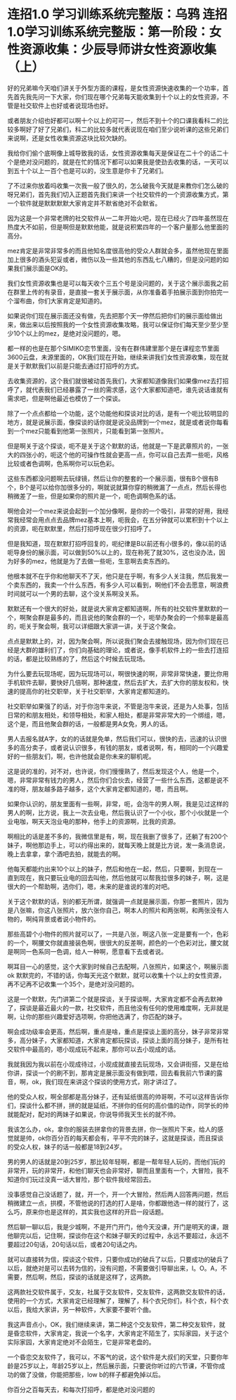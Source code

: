 # 连招1.0  学习训练系统完整版：乌鸦 连招1.0学习训练系统完整版：第一阶段：女性资源收集：少辰导师讲女性资源收集（上）

好的兄弟嘛今天咱们讲关于外型方面的课程，是女性资源快速收集的一个功率，首先首先我先问一下大家，你们现在哪个兄弟每天能收集到十个以上的女性资源，不管是社交软件上也好或者说现场也好。

或者朋友介绍也好都可以啊十个以上的可可一，然后不到十个的口课我看科二的比较多啊好了好了兄弟们，科二的比较多就代表说现在咱们至少说听课的这些兄弟们来说啊，还是女性收集资源这块比较欠缺的。

我给你们偷个底啊像上城导致我的话，女性资源收集每天是保证在二十个的话二十个是绝对没问题的，就是在忙的情况下都可以如果我是使劲去收集的话，一天可以到五十个以上一百个也是可以的，没生意是你卡了兄弟们。

了不过来你放着吗收集一次我一般了很久的，怎么破我今天就是来教你们怎么破的呀兄弟们，首先我们切入正题首先我们来讲一个社交软件的一个资源收集方式，第一个软件就是默默默默大家肯定并不默省绝对不会默省。

因为这是一个非常老牌的社交软件从一二年开始火吧，现在已经火了四年虽然现在热度大不如前，但是啊但是默默他能，就是说积累四年的一个客户量那么他里面的高分。

mez肯定是非常非常多的而且他知名度很高他的受众人群就会多，虽然他现在里面加上很多的酒头犯妥或者，微伤以及一些其他的东西乱七八糟的，但是没问题的如果我们展示面是OK的。

我们女性资源收集也是可以每天收个三五个号是没问题的，关于这个展示面我之前在群里上传的有录音，是直接一套关于展示面，从你准备着手拍展示面到你拍完一个溜布曲，你们大家肯定是知道的。

如果说你们现在展示面还没有做，先去把那个天一停然后把你们的展示面给做出来，做出来以后按照我的一个女性资源收集攻略，我可以保证你们每天至少至少至少10个以上的mez，是绝对没问题的，嗯。

都一样的也是在那个SIMIKO恋节里面，没有在群伟建里那个是在课程恋节里面3600云盘，未源里面的，OK我们现在开始，继续来讲我们女性资源收集，现在就是关于默默我们以前是只能去通过打招呼的方式。

去收集资源的，这个我们就很被动首先我们，大家都知道像我们如果像mez去打招呼了，就代表我们已经暴露了一丝的需求感，这个大家都知道吧，谁先说话谁就有需求吧，但是啊他最近也模仿了一个探谈。

除了一个点点都给一个功能，这个功能他和探谈对比的话，是有一个呃比较明显的地方，就是说展示面，像探谈的话你就是说没品牌到一个mez，就是或者说你每看到一个mez只能看到他第一张照片，只能看到第一张照片。

但是啊关于这个探谈，呃不是关于这个默默的话，他就是一下是武章照片的，一张大的四张小的，呃这个他的可操作性就会更高一点，你可以自己去弄一些呃，风格比较或者色调啊，色系啊你可以玩色彩。

这些东西都没问题啊去玩绿镜，然后让你的整套的一个展示面，很有B个很有B个，B个是可以给你加很多分的，啊就说就算你穿的稍微漏了一点点，然后长得也稍微差了一些，但是如果你的照片是一个，呃色调啊色系的话。

啊他会对一个mez来说会起到一个加分像啊，是你的一个吸引，非常的好用，我经常我经常会用点点去品牌mez基本上啊，呃我会，在五分钟就可以累积到十个以上的资源，呃在默默里，然后打招呼现在很少打招呼了。

但是我知道，现在默默打招呼回复的，呃纪律是B以前还有小很多的，像以前的话呃导身份的展示面，可以做到50%以上的，现在称死了就30%，这也没办法，因为好多的mez，他就是为了去做一些呃，生意啊去卖东西的。

他根本就不在乎你和他聊天不了天，他只是在乎啊，有多少人关注我，然后我发一个卖东西的，我卖一个什么东西，有多少人可以看到，啊他们不会去愿意，啊浪费时间就可以一个男的去聊，这个没关系啊没关系。

默默还有一个很大的好处，就是说大家肯定都知道啊，所有的社交软件里默默的一个，啊聚会群是最多的，而且说他的聚会群的一个，呃举办聚会的一个频率是最高的，呃关于聚会啊，我可以详细跟大家讲一讲，关于这个聚会。

点点是默默上的，对，因为聚会啊，所以说我们聚会去接触现场，因为你们现在已经是大群的雄利们了，你们向基础的理论，或者说，像手机软件上的一些去打连招的话，都是比较熟练的了，然后这个时候去玩现场。

为什么要去玩现场呢，因为玩现场可以，啊很快速的啊，非常非常快速，要比你用手机软件去聊，要快好几倍啊，那种速度，然后去扩大，去扩大你的朋友权和，快速的提高你的社交职举，关于社交职举，大家肯定都知道的。

社交职举如果强了的话，对于你泡牛来说，不管是泡牛来说，还是为人处事，包括日常的和朋友相处，和领导相处，和家人相处，都是非常非常大的一个绑组，嗯，这个是，而且他聚会群的话，一般都是男A女免，男人的话。

男人去报名就A字，女的的话就是免单，然后我们可以，很快的去，迅速的认识很多的高分卖子，或者说认识很多，有钱的朋友，或者说啊，有，相同的一个兴趣爱好的一些朋友们，啊，也许他就会是你未来的聊机呢。

这是说的准的，对不对，也许说，你们慢慢熟了，然后发现这个人，他是一个，嗯，非常非常有钱力的男人，然后你们合伙去，经营了一些什么东西，这都是说不准的呀，朋友越多路子越多，这个大家肯定都知道的，嗯，而且啊。

如果你认识的，朋友里面有一些啊，非常，呃，会泡牛的男人啊，我是见过这样的男人的啊，比方说，我上一次去业电，然后我认识了一个小伙，那个小伙就是一个业电咖，啊天天泡业电的那种，他手上的资源啊，比我的资源。

啊相比的话是差不多的，我微信里是有，啊，现在我删了很多了，还躺了有200个妹子，啊他那边手上，可以约得出来的，就每天晚上就是比方说，发一条消息说，晚上去拿拿，拿个酒吧去拍，就能去的啊。

他每天都能约出来10个以上的妹子，然后和他在一起，然后，只要啊，到现在一直到现在，我只要玩业电的回去叫他，然后他就可以帮我拉很多的妹子，啊，这是很大的一个帮助啊，选你们，嗯，未来的是谁说的准的对吧。

关于这个默默的话，别的都无所谓，就强调一点就是展示面，你那一套照片，因为是八张嘛，你这八张照片，放六张你自己，啊本人的照片和两张啊，和两张没有人物的，啊纯背景或者说小物件的。

那些高碧个小物件的照片就可以了，一共是八张，啊这八张一定是要有一个，色彩的一个，啊腰文你就直接装色啊，很很大的反差啊，颜色的一个色彩对比，腰文就是啊同一色系同一色调，给人一种啊，愿意看下去或者说。

啊耳目一心的感觉，这个大家到时候自己去配啊，八张照片，如果这个，啊展示面 ok 默默完的，不错的话，你每天光这个默默，就可以收集十个以上的女性资源，再不记再不记收集一个35个，是绝对没问题的。

这是一个默默，先门讲第二个就是探谈，关于探谈啊，大家肯定都不会再去默神了，探谈是最近最火的一款，社交软件，而且他没有任何的使用难度啊，无非就是啊，让你的那些兴趣爱好选项啊，你把他选满了，你匹配的妹子。

啊会成功级率会更高，然后啊，重点是啥，重点是探谈上面的高分，妹子非常非常多，高分妹子，大家都知道，大家肯定都玩探谈，探谈上面的高分妹子，是所有社交软件中最高的，嗯小现成玩不起来，那你可以去小现成的话。

我就我因为我以前在小现成待过，小现成就直接去玩现场，又会讲街搭，又是在给你讲，探谈一个的刷不到，那肯定是展示面没有做到喂，回去看我前六节课的露音，啊，ok，我们现在来讲这个探谈的使用方式，刚才讲过了。

他的受众人权，啊全部都是高分妹子，还有延纸很高的帅哥啊，不可以这样告诉你们，探谈什么都不拼，拼的就是延纸，不拼你的任何的高价值的动作，同学长的帅就能配对，配对的两妹子如果说，你说导师我天生长的就不帅。

我该怎么办，ok，拿你的服装去拼拿你的背景去拼，你一张照片下来，给人的感觉就是帅，ok你百分百的每天都会有，平平不完的妹子，这就是探谈，而且探谈的受众人权，妹子的话一般都是18到24岁。

男的男人的话就是20到25岁，那比较年轻啊，都是一帮年轻人玩的，而他们玩的非常开，玩的非常开，和他们聊天也会非常好，聊而且里面有一个，大冒险，我不知道你们玩过没真一话大冒险，那个软件我经常回去。

没事感觉自己没话题了，就，开一个，开一个大冒险，然后两人回答两问题，然后稍微建立一点，拱模，不管他说的打选的打人是啥，你都跟他选一样的就行了，这么巧，原来你也是这样的，其实我也这样的开启一段话题。

然后聊一聊以后，我是少城啊，不是开门开门，他今天没课，开门是明天的课，跟他聊完以后，记住啊，探谈你在这个和妹子聊天的过程中，永远不要超过，永远不要超过20句话，20句话以后，或者20句话之内。

就可以直接转为信，探谈这个软件，只要你成功的破兵了以后，只要成功的破兵了以后，就绝对是可以去转为信的，没有问题，不需要做引导聊出来，I。O。A，不需要，然后啊，然后，探谈的话就是这样了，这两款。

这两款社交软件属于，交友，社属于交友软件，交友软件，这两款交友软件的话，使用的一个方式，大家肯定已经理解了，理解了，科个衣兄你们，科个衣，科个衣以后，我给大家讲，另一种软件，大家要不要听个曲。

我这声音点小，OK，我们继续来讲，第二种这个交友软件，第二种交友软件，就是昏恋软件，大家肯定，我说一个名字，大家肯定不陌生了，实际家园，关于这个实际家园，大家肯定绝对不会陌生，它是非常老盘的。

一个昏恋交友软件了，我可以，不客气的说，这个软件是大叔们的天堂，只要你年龄是25岁以上，年龄25岁以上，然后展示面，只要说你听过的六节课，不管你成功的做了没做，你能把那些，low b的样子都避免掉以后。

你百分之百每天去，和每次打招呼，都是绝对没问题的